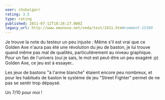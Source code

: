 ```yaml
---
user: chubalgarr
rating: 3.5
type: rating
published: 2011-07-12T18:26:27.000Z
legacy_url: http://www.emunova.net/veda/test/2411.htm#comment-15309
---
```

Je trouve la note du testeur un peu injuste : Même s'il est vrai que ce Golden Axe n'aura pas été une révolution du jeu de baston, je lui trouve quand même pas mal de qualités, particulièrement au niveau graphique.
Pour un fan de l'univers (oui je sais, le mot est peut-être un peu exagéré :p) Golden Axe, ce jeu est à essayer..

Les jeux de bastons "à l'arme blanche" étaient encore peu nombreux, et pour les habitués de baston le systéme de jeu "Street Fighter" permet de ne pas se sentir trop dépaysé.

Un 7/10 pour moi !